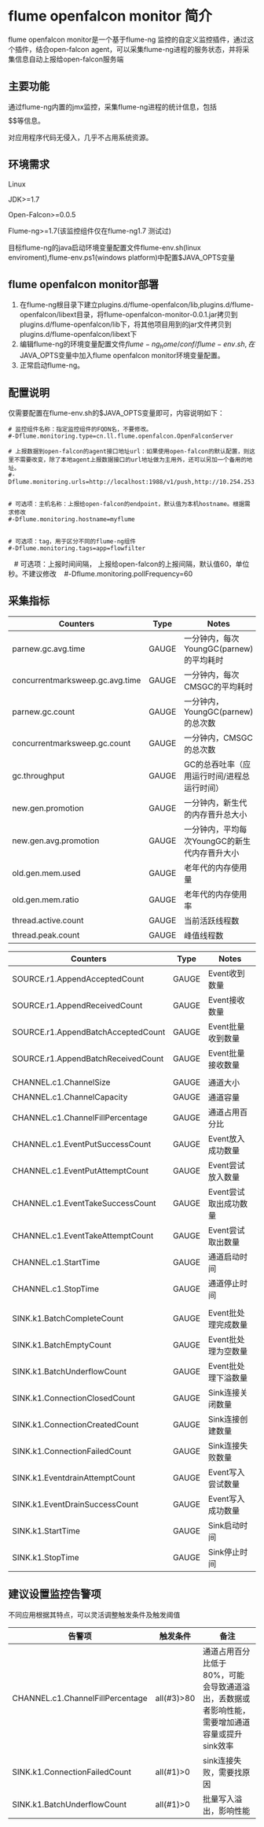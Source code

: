 # flume openfalcon monitor 简介
flume openfalcon monitor是一个基于flume-ng 监控的自定义监控插件，通过这个插件，结合open-falcon agent，可以采集flume-ng进程的服务状态，并将采集信息自动上报给open-falcon服务端

## 主要功能

通过flume-ng内置的jmx监控，采集flume-ng进程的统计信息，包括$$$$$$等信息。

对应用程序代码无侵入，几乎不占用系统资源。

## 环境需求

Linux

JDK>=1.7

Open-Falcon>=0.0.5

Flume-ng>=1.7(该监控组件仅在flume-ng1.7 测试过)

目标flume-ng的java启动环境变量配置文件flume-env.sh(linux enviroment),flume-env.ps1(windows platform)中配置$JAVA_OPTS变量

## flume openfalcon monitor部署

1. 在flume-ng根目录下建立plugins.d/flume-openfalcon/lib,plugins.d/flume-openfalcon/libext目录，将flume-openfalcon-monitor-0.0.1.jar拷贝到plugins.d/flume-openfalcon/lib下，将其他项目用到的jar文件拷贝到plugins.d/flume-openfalcon/libext下
2. 编辑flume-ng的环境变量配置文件$flume-ng_home/conf/flume-env.sh,在$JAVA_OPTS变量中加入flume openfalcon monitor环境变量配置。
3. 正常启动flume-ng。	

## 配置说明
仅需要配置在flume-env.sh的$JAVA_OPTS变量即可，内容说明如下：

    # 监控组件名称：指定监控组件的FQDN名，不要修改。
    #-Dflume.monitoring.type=cn.ll.flume.openfalcon.OpenFalconServer
            
    # 上报数据到open-falcon的agent接口地址url：如果使用open-falcon的默认配置，则这里不需要改变，除了本地agent上报数据接口的url地址做为主用外，还可以另加一个备用的地址。
    #-Dflume.monitoring.urls=http://localhost:1988/v1/push,http://10.254.253.210:1988/v1/push
    
    
    # 可选项：主机名称：上报给open-falcon的endpoint，默认值为本机hostname。根据需求修改
    #-Dflume.monitoring.hostname=myflume
   
    
    # 可选项：tag，用于区分不同的flume-ng组件
    #-Dflume.monitoring.tags=app=flowfilter


    # 可选项：上报时间间隔，  上报给open-falcon的上报间隔，默认值60，单位秒。不建议修改
    #-Dflume.monitoring.pollFrequency=60


## 采集指标
|  Counters |  Type |  Notes| 
| -----| ------| ------| 
|  parnew.gc.avg.time  |  GAUGE  |  一分钟内，每次YoungGC(parnew)的平均耗时  | 
|  concurrentmarksweep.gc.avg.time  |  GAUGE  |  一分钟内，每次CMSGC的平均耗时  | 
|  parnew.gc.count  |  GAUGE  |  一分钟内，YoungGC(parnew)的总次数  | 
|  concurrentmarksweep.gc.count  |  GAUGE  |  一分钟内，CMSGC的总次数  | 
|  gc.throughput  |  GAUGE  |  GC的总吞吐率（应用运行时间/进程总运行时间）  | 
|  new.gen.promotion  |  GAUGE  |  一分钟内，新生代的内存晋升总大小  | 
|  new.gen.avg.promotion  |  GAUGE  |  一分钟内，平均每次YoungGC的新生代内存晋升大小  | 
|  old.gen.mem.used  |  GAUGE  |  老年代的内存使用量  | 
|  old.gen.mem.ratio  |  GAUGE  |  老年代的内存使用率  | 
|  thread.active.count  |  GAUGE  |  当前活跃线程数  | 
|  thread.peak.count  |  GAUGE  |  峰值线程数  | 


|  Counters |  Type |  Notes| 
| -----| ------| ------| 
| SOURCE.r1.AppendAcceptedCount |  GAUGE  |  Event收到数量  | 
| SOURCE.r1.AppendReceivedCount |  GAUGE  |  Event接收数量  | 
| SOURCE.r1.AppendBatchAcceptedCount |  GAUGE  |  Event批量收到数量  | 
| SOURCE.r1.AppendBatchReceivedCount  |  GAUGE  |  Event批量接收数量  | 
|  |  |  | 
| CHANNEL.c1.ChannelSize  |  GAUGE  | 通道大小  | 
| CHANNEL.c1.ChannelCapacity |  GAUGE  | 通道容量  | 
| CHANNEL.c1.ChannelFillPercentage |  GAUGE  | 通道占用百分比  | 
| CHANNEL.c1.EventPutSuccessCount |  GAUGE  |  Event放入成功数量  | 
| CHANNEL.c1.EventPutAttemptCount |  GAUGE  |  Event尝试放入数量  | 
| CHANNEL.c1.EventTakeSuccessCount  |  GAUGE  |  Event尝试取出成功数量  | 
| CHANNEL.c1.EventTakeAttemptCount   |  GAUGE  |  Event尝试取出数量  | 
| CHANNEL.c1.StartTime  |  GAUGE  |  通道启动时间  | 
| CHANNEL.c1.StopTime   |  GAUGE  |  通道停止时间  | 
|  |  |  | 
| SINK.k1.BatchCompleteCount |  GAUGE  |  Event批处理完成数量  | 
| SINK.k1.BatchEmptyCount |  GAUGE  |  Event批处理为空数量  | 
| SINK.k1.BatchUnderflowCount |  GAUGE  |  Event批处理下溢数量  | 
| SINK.k1.ConnectionClosedCount |  GAUGE  |  Sink连接关闭数量  | 
| SINK.k1.ConnectionCreatedCount  |  GAUGE  |  Sink连接创建数量  | 
| SINK.k1.ConnectionFailedCount  |  GAUGE  |  Sink连接失败数量  | 
| SINK.k1.EventdrainAttemptCount  |  GAUGE  |  Event写入尝试数量  | 
| SINK.k1.EventDrainSuccessCount |  GAUGE  |  Event写入成功数量  | 
| SINK.k1.StartTime  |  GAUGE  |  Sink启动时间  | 
| SINK.k1.StopTime  |  GAUGE  |  Sink停止时间  | 

## 建议设置监控告警项

不同应用根据其特点，可以灵活调整触发条件及触发阈值

|  告警项 |  触发条件 |  备注|
| -----| ------| ------|
|  CHANNEL.c1.ChannelFillPercentage  |  all(#3)>80  |  通道占用百分比低于80%，可能会导致通道溢出，丢数据或者影响性能，需要增加通道容量或提升sink效率  | 
|  SINK.k1.ConnectionFailedCount  |  all(#1)>0  |  sink连接失败，需要找原因  |
|  SINK.k1.BatchUnderflowCount |  all(#1)>0  |  批量写入溢出，影响性能  |
